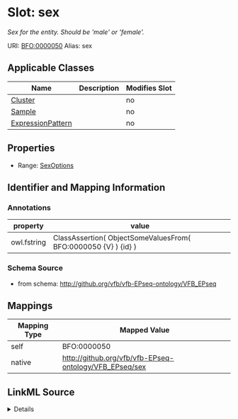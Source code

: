 

# Slot: sex 


_Sex for the entity. Should be 'male' or 'female'._





URI: [BFO:0000050](http://purl.obolibrary.org/obo/BFO_0000050)
Alias: sex

<!-- no inheritance hierarchy -->





## Applicable Classes

| Name | Description | Modifies Slot |
| --- | --- | --- |
| [Cluster](Cluster.md) |  |  no  |
| [Sample](Sample.md) |  |  no  |
| [ExpressionPattern](ExpressionPattern.md) |  |  no  |







## Properties

* Range: [SexOptions](SexOptions.md)





## Identifier and Mapping Information





### Annotations

| property | value |
| --- | --- |
| owl.fstring | ClassAssertion( ObjectSomeValuesFrom( BFO:0000050 {V} ) {id} ) |




### Schema Source


* from schema: http://github.org/vfb/vfb-EPseq-ontology/VFB_EPseq




## Mappings

| Mapping Type | Mapped Value |
| ---  | ---  |
| self | BFO:0000050 |
| native | http://github.org/vfb/vfb-EPseq-ontology/VFB_EPseq/sex |




## LinkML Source

<details>
```yaml
name: sex
annotations:
  owl.fstring:
    tag: owl.fstring
    value: ClassAssertion( ObjectSomeValuesFrom( BFO:0000050 {V} ) {id} )
description: Sex for the entity. Should be 'male' or 'female'.
from_schema: http://github.org/vfb/vfb-EPseq-ontology/VFB_EPseq
rank: 1000
slot_uri: BFO:0000050
alias: sex
domain_of:
- Sample
- Cluster
range: sex_options

```
</details>